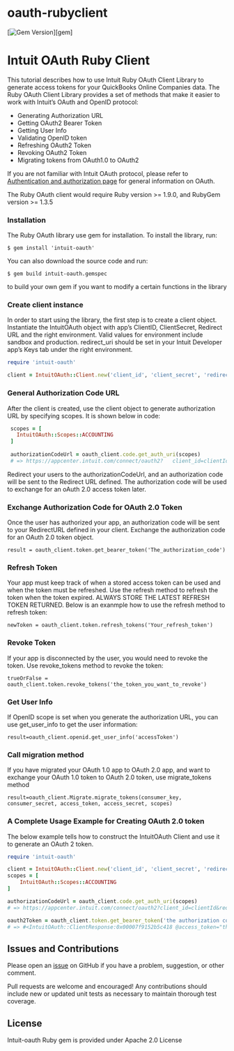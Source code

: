 # oauth-rubyclient

[![Gem Version](http://img.shields.io/gem/v/oauth2.svg)][gem]


Intuit OAuth Ruby Client
==========================

This tutorial describes how to use Intuit Ruby OAuth Client Library to generate access tokens for your QuickBooks Online Companies data. The Ruby OAuth Client Library  provides a set of methods that make it easier to work with Intuit’s OAuth and OpenID protocol:

  - Generating Authorization URL
  - Getting OAuth2 Bearer Token
  - Getting User Info
  - Validating OpenID token
  - Refreshing OAuth2 Token
  - Revoking OAuth2 Token
  - Migrating tokens from OAuth1.0 to OAuth2
 
 If you are not familiar with Intuit OAuth protocol, please refer to [Authentication and authorization page](https://developer.intuit.com/app/developer/qbo/docs/develop/authentication-and-authorization/oauth-2.0) for general information on OAuth.
 
The Ruby OAuth client would require Ruby version >= 1.9.0, and RubyGem version >= 1.3.5


### Installation

The Ruby OAuth library use gem for installation. To install the library, run:

    $ gem install 'intuit-oauth'
    
You can also download the source code and run:

    $ gem build intuit-oauth.gemspec

to build your own gem if you want to modify a certain functions in the library
    
### Create client instance

In order to start using the library, the first step is to create a client object. Instantiate the IntuitOAuth object with app’s ClientID, ClientSecret, Redirect URL and the right environment. Valid values for environment include sandbox and production. redirect_uri should be set in your Intuit Developer app’s Keys tab under the right environment. 

  ```ruby
  require 'intuit-oauth'
  
  client = IntuitOAuth::Client.new('client_id', 'client_secret', 'redirectUrl', 'environment')
  ```

### General Authorization Code URL

After the client is created, use the client object to generate authorization URL by specifying scopes. It is shown below in code:

 ```ruby
  scopes = [
    IntuitOAuth::Scopes::ACCOUNTING
  ]
  
  authorizationCodeUrl = oauth_client.code.get_auth_uri(scopes)
  # => https://appcenter.intuit.com/connect/oauth2?   client_id=clientId&redirect_uri=redirectUrl&response_type=code&scope=com.intuit.quickbooks.accounting&state=rMwcoDITc2N6FJsUGGO9
  ```
Redirect your users to the authorizationCodeUrl, and an authorization code will be sent to the Redirect URL defined. The authorization code will be used to exchange for an oAuth 2.0 access token later. 

### Exchange Authorization Code for OAuth 2.0 Token

Once the user has authorized your app, an authorization code will be sent to your RedirectURL defined in your client. Exchange the authorization code for an OAuth 2.0 token object.

    result = oauth_client.token.get_bearer_token('The_authorization_code')
    
### Refresh Token

Your app must keep track of when a stored access token can be used and when the token must be refreshed. Use the refresh method to refresh the token when the token expired. ALWAYS STORE THE LATEST REFRESH TOKEN RETURNED. Below is an exanmple how to use the refresh method to refresh token:

    newToken = oauth_client.token.refresh_tokens('Your_refresh_token')
    
### Revoke Token

If your app is disconnected by the user, you would need to revoke the token. Use revoke_tokens method to revoke the token:

    trueOrFalse = oauth_client.token.revoke_tokens('the_token_you_want_to_revoke')


### Get User Info

If OpenID scope is set when you generate the authorization URL, you can use get_user_info to get the user information:

    result=oauth_client.openid.get_user_info('accessToken')
    


### Call migration method

If you have migrated your OAuth 1.0 app to OAuth 2.0 app, and want to exchange your OAuth 1.0 token to OAuth 2.0 token, use migrate_tokens method

    result=oauth_client.Migrate.migrate_tokens(consumer_key, consumer_secret, access_token, access_secret, scopes)

### A Complete Usage Example for Creating OAuth 2.0 token

The below example tells how to construct the IntuitOAuth Client and use it to generate an OAuth 2 token.

```ruby
require 'intuit-oauth'

client = IntuitOAuth::Client.new('client_id', 'client_secret', 'redirectUrl', 'environment')
scopes = [
    IntuitOAuth::Scopes::ACCOUNTING
]

authorizationCodeUrl = oauth_client.code.get_auth_uri(scopes)
# => https://appcenter.intuit.com/connect/oauth2?client_id=clientId&redirect_uri=redirectUrl&response_type=code&scope=com.intuit.quickbooks.accounting&state=rMwcoDITc2N6FJsUGGO9

oauth2Token = oauth_client.token.get_bearer_token('the authorization code returned from authorizationCodeUrl')
# => #<IntuitOAuth::ClientResponse:0x00007f9152b5c418 @access_token="the access token", @expires_in=3600, @refresh_token="the refresh token", @x_refresh_token_expires_in=8726400>

```
    
Issues and Contributions
------------------------

Please open an [issue](https://github.com/intuit/oauth-rubyclient/issues) on GitHub if you have a problem, suggestion, or other comment.

Pull requests are welcome and encouraged! Any contributions should include new or updated unit tests as necessary to maintain thorough test coverage.

License
-------

Intuit-oauth Ruby gem is provided under Apache 2.0 License
